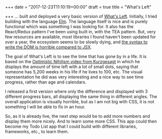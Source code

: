 +++
date = "2017-12-23T11:10:19+00:00"
draft = true
title = "What's Left"

+++
... built and deployed a very basic version of [What's Left](https://whatsleft.netlify.com/). Initially, I tried building with the language [Elm](http://elm-lang.org/). The language itself is nice and is purely functional which was something I was looking for. It also has the React/Redux pattern I've been using built in, with the TEA pattern. But, very few resources are available, most libraries I found haven't been updated for over a year, the ecosystem seems to be slowly dying, and [the syntax to write the DOM is horrible compared to JSX](https://github.com/GuillaumeRochat/whatsleft/blob/elm/src/Main.elm#L53-L88).

The goal of What's Left is to see the time that has gone by in a life. It is based on the [Optimistic Nihilism video from Kurzgesagt](https://www.youtube.com/watch?v=MBRqu0YOH14) in which he displays the amount of time left with a lot of small dots, saying that someone has 5,200 weeks in his life if he lives to 100, etc. The visual representation he did was very interesting and a nice way to see time progress, rather than age and calendars.

I released a first version where only the difference and displayed with 3 different progress bars, all displaying the same thing in different angles. The overall application is visually horrible, but as I am not big with CSS, it is not something I will be able to fix in an hour.

So, as it is already live, the next step would be to add more numbers and display them more nicely. And to learn some more CSS. This app could then become my Todo List app that I could build with different libraries, frameworks, etc., to learn them.